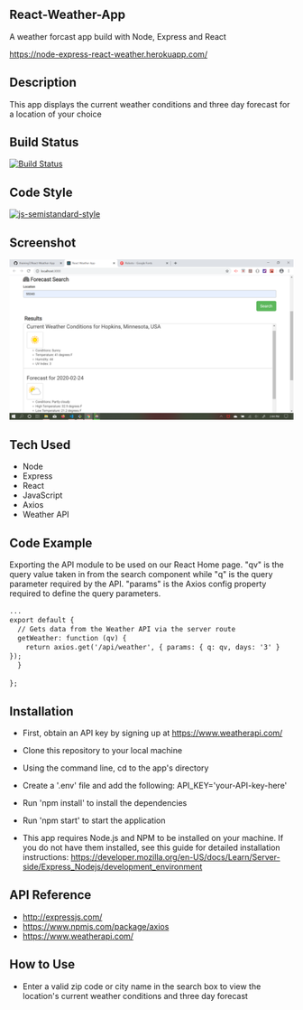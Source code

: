 ## React-Weather-App

A weather forcast app build with Node, Express and React

https://node-express-react-weather.herokuapp.com/

## Description

This app displays the current weather conditions and three day forecast for a location of your choice

## Build Status

[![Build Status](https://travis-ci.com/thaining7/React-Weather-App.svg?branch=master)](https://travis-ci.com/thaining7/React-Weather-App)

## Code Style

[![js-semistandard-style](https://img.shields.io/badge/code%20style-semistandard-brightgreen.svg?style=flat-square)](https://github.com/standard/semistandard)

## Screenshot

![App Screenshot](/client/public/assets/images/Screenshot.png)

## Tech Used

* Node
* Express
* React
* JavaScript
* Axios
* Weather API

## Code Example

Exporting the API module to be used on our React Home page. "qv" is the query value taken in from the search component while "q" is the query parameter required by the API. "params" is the Axios config property required to define the query parameters.

```
...
export default {
  // Gets data from the Weather API via the server route
  getWeather: function (qv) {
    return axios.get('/api/weather', { params: { q: qv, days: '3' } });
  }

};
```

## Installation

* First, obtain an API key by signing up at https://www.weatherapi.com/
* Clone this repository to your local machine
* Using the command line, cd to the app's directory
* Create a '.env' file and add the following: API_KEY='your-API-key-here'
* Run 'npm install' to install the dependencies
* Run 'npm start' to start the application

* This app requires Node.js and NPM to be installed on your machine. If you do not have them installed, see this guide for detailed installation instructions: https://developer.mozilla.org/en-US/docs/Learn/Server-side/Express_Nodejs/development_environment

## API Reference

* http://expressjs.com/
* https://www.npmjs.com/package/axios
* https://www.weatherapi.com/

## How to Use

* Enter a valid zip code or city name in the search box to view the location's current weather conditions and three day forecast

